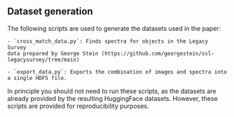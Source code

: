 ## Dataset generation

The following scripts are used to generate the datasets used in the paper:

    - `cross_match_data.py`: Finds spectra for objects in the Legacy Survey
    data prepared by George Stein (https://github.com/georgestein/ssl-legacysurvey/tree/main)

    - `export_data.py`: Exports the combination of images and spectra into
    a single HDF5 file.

In principle you should not need to run these scripts, as the datasets are
already provided by the resulting HuggingFace datasets. However, these
scripts are provided for reproducibility purposes.
